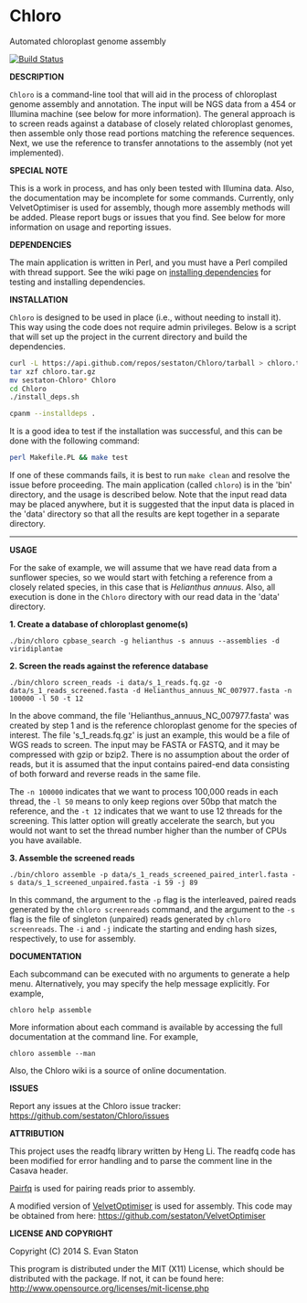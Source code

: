 Chloro
======

Automated chloroplast genome assembly

[![Build Status](https://travis-ci.org/sestaton/Chloro.svg?branch=master)](https://travis-ci.org/sestaton/Chloro)

**DESCRIPTION**

`Chloro` is a command-line tool that will aid in the process of chloroplast genome assembly and annotation. The input will be NGS data from a 454 or Illumina machine (see below for more information). The general approach is to screen reads against a database of closely related chloroplast genomes, then assemble only those read portions matching the reference sequences. Next, we use the reference to transfer annotations to the assembly (not yet implemented).

**SPECIAL NOTE**

This is a work in process, and has only been tested with Illumina data. Also, the documentation may be incomplete for some commands. Currently, only VelvetOptimiser is used for assembly, though more assembly methods will be added. Please report bugs or issues that you find. See below for more information on usage and reporting issues.

**DEPENDENCIES**

The main application is written in Perl, and you must have a Perl compiled with thread support. See the wiki page on [installing dependencies](https://github.com/sestaton/Chloro/wiki/Installing-dependencies) for testing and installing dependencies.

**INSTALLATION**

`Chloro` is designed to be used in place (i.e., without needing to install it). This way using the code does not require admin privileges. Below is a script that will set up the project in the current directory and build the dependencies. 

```bash
curl -L https://api.github.com/repos/sestaton/Chloro/tarball > chloro.tar.gz
tar xzf chloro.tar.gz
mv sestaton-Chloro* Chloro
cd Chloro
./install_deps.sh

cpanm --installdeps .
```

It is a good idea to test if the installation was successful, and this can be done with the following command:

```bash
perl Makefile.PL && make test
```

If one of these commands fails, it is best to run `make clean` and resolve the issue before proceeding. The main application (called `chloro`) is in the 'bin' directory, and the usage is described below. Note that the input read data may be placed anywhere, but it is suggested that the input data is placed in the 'data' directory so that all the results are kept together in a separate directory. 
 
------------------------------------------------------------------------------------------------------------------------------------

**USAGE**

For the sake of example, we will assume that we have read data from a sunflower species, so we would start with fetching a reference from a closely related species, in this case that is *Helianthus annuus*. Also, all execution is done in the `Chloro` directory with our read data in the 'data' directory.

**1. Create a database of chloroplast genome(s)**

    ./bin/chloro cpbase_search -g helianthus -s annuus --assemblies -d viridiplantae

**2. Screen the reads against the reference database**

    ./bin/chloro screen_reads -i data/s_1_reads.fq.gz -o data/s_1_reads_screened.fasta -d Helianthus_annuus_NC_007977.fasta -n 100000 -l 50 -t 12

In the above command, the file 'Helianthus_annuus_NC_007977.fasta' was created by step 1 and is the reference chloroplast genome for the species of interest. The file 's_1_reads.fq.gz' is just an example, this would be a file of WGS reads to screen. The input may be FASTA or FASTQ, and it may be compressed with gzip or bzip2. There is no assumption about the order of reads, but it is assumed that the input contains paired-end data consisting of both forward and reverse reads in the same file.

The `-n 100000` indicates that we want to process 100,000 reads in each thread, the `-l 50` means to only keep regions over 50bp that match the reference, and the `-t 12` indicates that we want to use 12 threads for the screening. This latter option will greatly accelerate the search, but you would not want to set the thread number higher than the number of CPUs you have available.

**3. Assemble the screened reads**

    ./bin/chloro assemble -p data/s_1_reads_screened_paired_interl.fasta -s data/s_1_screened_unpaired.fasta -i 59 -j 89

In this command, the argument to the `-p` flag is the interleaved, paired reads generated by the `chloro screenreads` command, and the argument to the `-s` flag is the file of singleton (unpaired) reads generated by `chloro screenreads`. The `-i` and `-j` indicate the starting and ending hash sizes, respectively, to use for assembly.

**DOCUMENTATION**

Each subcommand can be executed with no arguments to generate a help menu. Alternatively, you may specify the help message explicitly. For example,

    chloro help assemble

More information about each command is available by accessing the full documentation at the command line. For example,

    chloro assemble --man

Also, the Chloro wiki is a source of online documentation.

**ISSUES**

Report any issues at the Chloro issue tracker: https://github.com/sestaton/Chloro/issues

**ATTRIBUTION**

This project uses the readfq library written by Heng Li. The readfq code has been modified for error handling and to parse the comment line in the Casava header.

[Pairfq](https://github.com/sestaton/Pairfq) is used for pairing reads prior to assembly.

A modified version of [VelvetOptimiser](https://github.com/Victorian-Bioinformatics-Consortium/VelvetOptimiser) is used for assembly. This code may be obtained from here: https://github.com/sestaton/VelvetOptimiser

**LICENSE AND COPYRIGHT**

Copyright (C) 2014 S. Evan Staton

This program is distributed under the MIT (X11) License, which should be distributed with the package. If not, it can be found here: http://www.opensource.org/licenses/mit-license.php

